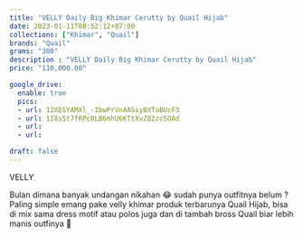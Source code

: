 ```yaml
---
title: "VELLY Daily Big Khimar Cerutty by Quail Hijab"
date: 2023-01-11T08:52:12+07:00
collections: ["Khimar", "Quail"]
brands: "Quail"
grams: "300"
description : "VELLY Daily Big Khimar Cerutty by Quail Hijab"
price: "110,000.00"

google_drive:
  enable: true
  pics:
  - url: 12XESYAMXl_-IbwPrVnAASiyBXTaBUcF3
  - url: 1I8s5t7fRPc0LB6mhU6KTtXvZ82zcSOAd
  - url: 
  - url: 

draft: false
---
```


VELLY 

Bulan dimana banyak undangan nikahan 😂 sudah punya outfitnya belum ? Paling simple emang pake velly khimar produk terbarunya Quail Hijab, bisa di mix sama dress motif atau polos juga dan di tambah bross Quail biar lebih manis outfinya 🥰    
 
